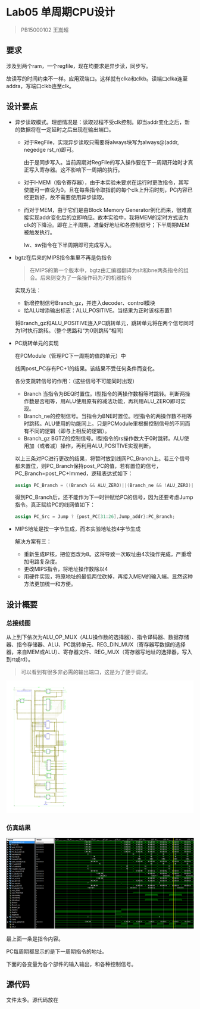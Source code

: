 # Lab05 单周期CPU设计

> PB15000102 王嵩超

## 要求

涉及到两个ram，一个regfile，现在均要求是异步读，同步写。

故读写的时间约束不一样。应用双端口。这样就有clka和clkb。读端口clka连至addra，写端口clkb连至clk。

## 设计要点

- 异步读取模式。理想情况是：读取过程不受clk控制。即当addr变化之后，新的数据将在一定延时之后出现在输出端口。
  - 对于RegFile，实现异步读取只需要将always块写为always@(addr, negedge rst_n)即可。

    由于是同步写入。当前周期对RegFile的写入操作要在下一周期开始时才真正写入寄存器。这不影响下一周期的执行。

  - 对于I-MEM（指令寄存器），由于本实验未要求在运行时更改指令，其写使能可一直设为0。且在每条指令取指前的每个clk上升沿时刻，PC内容已经更新好，故不需要使用异步读取。

  - 而对于MEM，由于它们是由Block Memory Generator例化而来，很难直接实现addr变化后的立即响应。故本实验中，我将MEM的定时方式设为clk的下降沿。即在上半周期，准备好地址和各控制信号；下半周期MEM被触发执行。

    lw、sw指令在下半周期即可完成写入。

- bgtz在后来的MIPS指令集里不再是伪指令

  > 在MIPS的第一个版本中，bgtz由汇编器翻译为slt和bne两条指令的组合。后来则变为了一条操作码为7的机器指令

  实现方法：

  - 新增控制信号Branch_gz，并连入decoder、control模块
  - 给ALU增添输出标志：ALU_POSITIVE。当结果为正时该标志置1

  将Branch_gz和ALU_POSITIVE连入PC跳转单元，跳转单元将在两个信号同时为1时执行跳转。（整个思路和“为0则跳转”相同）

- PC跳转单元的实现

  在PCModule（管理PC下一周期的值的单元）中

  线网post_PC存有PC+1的结果。该结果不受任何条件而变化。

  各分支跳转信号的作用：（这些信号不可能同时出现）

  - Branch 当指令为BEQ时置位。I型指令的两操作数相等时跳转。判断两操作数是否相等，用ALU使用原有的减法功能，再利用ALU_ZERO即可实现。
  - Branch_ne的控制信号。当指令为BNE时置位。I型指令的两操作数不相等时跳转。ALU使用的功能同上。只是PCModule里根据控制信号的不同而有不同的逻辑（即与上相反的逻辑）。
  - Branch_gz BGTZ的控制信号。I型指令的rs操作数大于0时跳转。ALU使用加（或者减）操作，再利用ALU_POSITIVE实现判断。

  以上三条对PC进行更改的结果，将暂时放到线网PC_Branch上。若三个信号都未置位，则PC_Branch保持post_PC的值，若有置位的信号，PC_Branch=post_PC+Immed，逻辑表达式如下：

  ```verilog
  assign PC_Branch = ((Branch && ALU_ZERO)||(Branch_ne && !ALU_ZERO)||(Branch_gz && ALU_POSITIVE))?(post_PC+sext_Immed):post_PC;
  ```
  得到PC_Branch后，还不能作为下一时钟赋给PC的信号，因为还要考虑Jump指令。真正赋给PC的线网值如下：

  ```verilog
  assign PC_Src = Jump ? {post_PC[31:26],Jump_addr}:PC_Branch;
  ```

- MIPS地址是按一字节生成，而本实验地址按4字节生成

  解决方案有三：

  - 重新生成IP核，把位宽改为8。这将导致一次取址由4次操作完成，严重增加电路复杂度。
  - 更改MIPS指令，将地址操作数除以4
  - 用硬件实现，将原地址的最低两位砍掉，再接入MEM的输入端。显然这种方法更加统一和方便。

## 设计概要

### 总接线图

从上到下依次为ALU_OP_MUX（ALU操作数的选择器）、指令译码器、数据存储器、指令存储器、ALU、PC跳转单元、REG_DIN_MUX（寄存器写数据的选择器，来自MEM或ALU）、寄存器文件、REG_MUX（寄存器写地址的选择器，写入到rt或rd）。

> 可以看到有很多非必需的输出端口，这是为了便于调试。

![RTL](RTL.png)

### 仿真结果

![simu](simu.png)

最上面一条是指令内容。

PC每周期都显示的是下一周期指令的地址。

下面的各变量为各个部件的输入输出，和各种控制信号。

## 源代码

文件太多。源代码放在